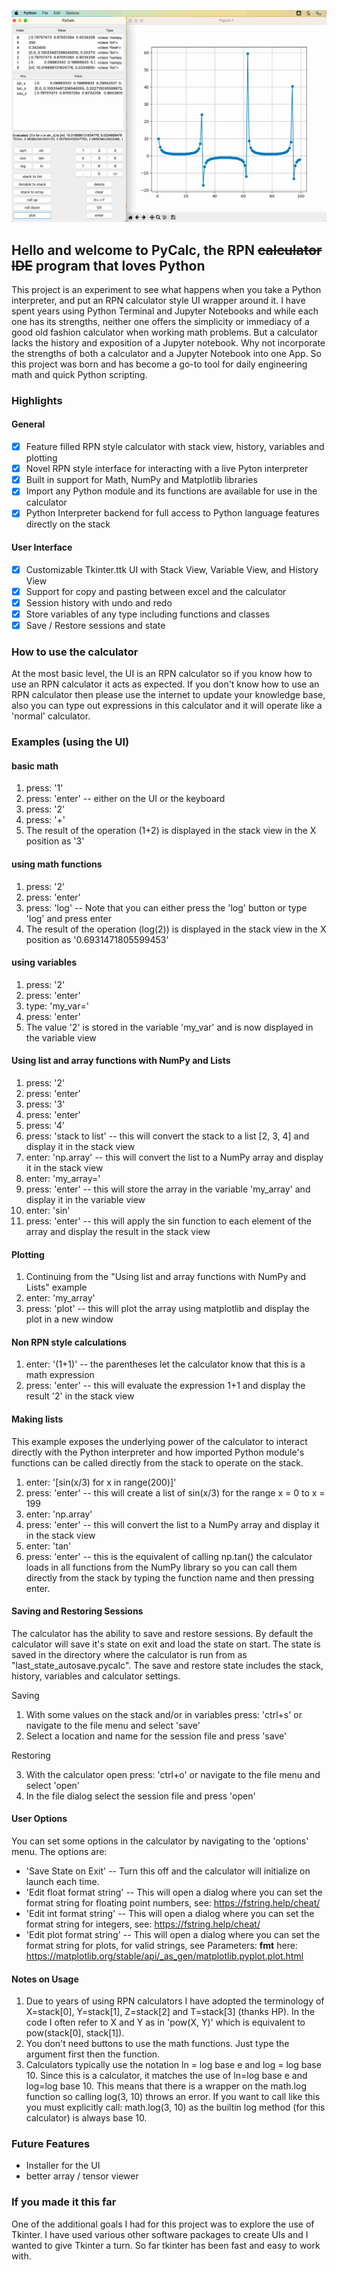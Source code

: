 ![PyCalc](media/PyCalc-ListsAndPlot.jpg)

## Hello and welcome to PyCalc, the RPN ~~calculator~~ ~~IDE~~ program that loves Python

This project is an experiment to see what happens when you take a Python interpreter, and put an RPN calculator style
UI wrapper around it. 
I have spent years using Python Terminal and Jupyter Notebooks and while each one has its strengths, neither one
offers the simplicity or immediacy of a good old fashion calculator when working math problems. But a calculator 
lacks the history and exposition of a Jupyter notebook. 
Why not incorporate the strengths of both a calculator
and a Jupyter Notebook into one App. 
So this project was born and has become a go-to tool for daily engineering math and quick Python scripting.

### Highlights

#### General
- [x] Feature filled RPN style calculator with stack view, history, variables and plotting 
- [x] Novel RPN style interface for interacting with a live Pyton interpreter
- [x] Built in support for Math, NumPy and Matplotlib libraries 
- [x] Import any Python module and its functions are available for use in the calculator
- [x] Python Interpreter backend for full access to Python language features directly on the stack 

#### User Interface 
- [x] Customizable Tkinter.ttk UI with Stack View, Variable View, and History View
- [x] Support for copy and pasting between excel and the calculator
- [x] Session history with undo and redo
- [x] Store variables of any type including functions and classes 
- [x] Save / Restore sessions and state

### How to use the calculator
At the most basic level, the UI is an RPN calculator so if you know how to use an RPN calculator 
it acts as expected. If you don't know how to use an RPN calculator then please use the internet to 
update your knowledge base, also you can type out expressions in this calculator and it will operate 
like a 'normal' calculator.

### Examples (using the UI)

#### basic math

1) press: '1'
2) press: 'enter' -- either on the UI or the keyboard
3) press: '2'
4) press: '+'
5) The result of the operation (1+2) is displayed in the stack view in the X position as '3'

#### using math functions

1) press: '2'
2) press: 'enter'
3) press: 'log'  -- Note that you can either press the 'log' button or type 'log' and press enter
4) The result of the operation (log(2)) is displayed in the stack view in the X position as '0.6931471805599453'

#### using variables

1) press: '2'
2) press: 'enter'
3) type: 'my_var='
4) press: 'enter'
5) The value '2' is stored in the variable 'my_var' and is now displayed in the variable view

#### Using list and array functions with NumPy and Lists

1) press: '2'
2) press: 'enter'
3) press: '3'
4) press: 'enter'
5) press: '4'
6) press: 'stack to list' -- this will convert the stack to a list [2, 3, 4] and display it in the stack view
7) enter: 'np.array' -- this will convert the list to a NumPy array and display it in the stack view
8) enter: 'my_array='
9) press: 'enter' -- this will store the array in the variable 'my_array' and display it in the variable view
10) enter: 'sin' 
11) press: 'enter' -- this will apply the sin function to each element of the array and display the result in the stack view

#### Plotting

1) Continuing from the "Using list and array functions with NumPy and Lists" example 
2) enter: 'my_array'
3) press: 'plot' -- this will plot the array using matplotlib and display the plot in a new window

#### Non RPN style calculations

1) enter: '(1+1)' -- the parentheses let the calculator know that this is a math expression
2) press: 'enter' -- this will evaluate the expression 1+1 and display the result '2' in the stack view

#### Making lists 

This example exposes the underlying power of the calculator to interact directly with the Python interpreter and how
imported Python module's functions can be called directly from the stack to operate on the stack. 

1) enter: '[sin(x/3) for x in range(200)]'
2) press: 'enter' -- this will create a list of sin(x/3) for the range x = 0 to x = 199
3) enter: 'np.array'
4) press: 'enter' -- this will convert the list to a NumPy array and display it in the stack view
5) enter: 'tan'
6) press: 'enter' -- this is the equivalent of calling np.tan(<array at X>) the calculator loads in all 
functions from the NumPy library so you can call them directly from the stack by typing the function name and then 
pressing enter.

#### Saving and Restoring Sessions

The calculator has the ability to save and restore sessions. By default the calculator will save it's state on exit
and load the state on start. The state is saved in the directory where the calculator is run from as 
"last_state_autosave.pycalc". The save and restore state includes the stack, history, variables and calculator settings.

Saving 
1) With some values on the stack and/or in variables press: 'ctrl+s' or navigate to the file menu and select 'save'
2) Select a location and name for the session file and press 'save'

Restoring 

3) With the calculator open press: 'ctrl+o' or navigate to the file menu and select 'open'
4) In the file dialog select the session file and press 'open'


#### User Options

You can set some options in the calculator by navigating to the 'options' menu. The options are:
- 'Save State on Exit' -- Turn this off and the calculator will initialize on launch each time.
- 'Edit float format string' -- This will open a dialog where you can set the format string for floating point numbers, see: https://fstring.help/cheat/
- 'Edit int format string' -- This will open a dialog where you can set the format string for integers, see: https://fstring.help/cheat/
- 'Edit plot format string' -- This will open a dialog where you can set the format string for plots, for valid strings, see Parameters: **fmt** here: https://matplotlib.org/stable/api/_as_gen/matplotlib.pyplot.plot.html





#### Notes on Usage 
1) Due to years of using RPN calculators I have adopted the terminology of X=stack[0], Y=stack[1], Z=stack[2] and 
T=stack[3] (thanks HP). In the code I often refer to X and Y as in 'pow(X, Y)' which is equivalent to 
pow(stack[0], stack[1]).
2) You don't need buttons to use the math functions. Just type the argument first then the function. 
3) Calculators typically use the notation ln = log base e and log = log base 10. Since this is a 
calculator, it matches the use of ln=log base e and log=log base 10. This means that there is a 
wrapper on the math.log function so calling log(3, 10) throws an error. If you want to call like 
this you must explicitly call: math.log(3, 10) as the builtin log method (for this calculator) is 
always base 10.

### Future Features 
- Installer for the UI 
- better array / tensor viewer 

### If you made it this far

One of the additional goals I had for this project was to explore the use of Tkinter. I have used various 
other software packages to create UIs and I wanted to give Tkinter a turn. So far tkinter has been fast and easy
to work with. 
